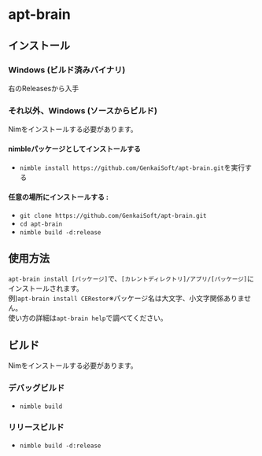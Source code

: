 # apt-brain
## インストール
### Windows (ビルド済みバイナリ)
右のReleasesから入手
### それ以外、Windows (ソースからビルド)
Nimをインストールする必要があります。<br>
#### nimbleパッケージとしてインストールする
- `nimble install https://github.com/GenkaiSoft/apt-brain.git`を実行する
#### 任意の場所にインストールする :
- `git clone https://github.com/GenkaiSoft/apt-brain.git`
- `cd apt-brain`
- `nimble build -d:release`
## 使用方法
`apt-brain install [パッケージ]`で、`[カレントディレクトリ]/アプリ/[パッケージ]`にインストールされます。<br>
例)`apt-brain install CERestor`※パッケージ名は大文字、小文字関係ありません。<br>
使い方の詳細は`apt-brain help`で調べてください。
## ビルド
Nimをインストールする必要があります。<br>
### デバッグビルド
- `nimble build`
### リリースビルド
- `nimble build -d:release`
